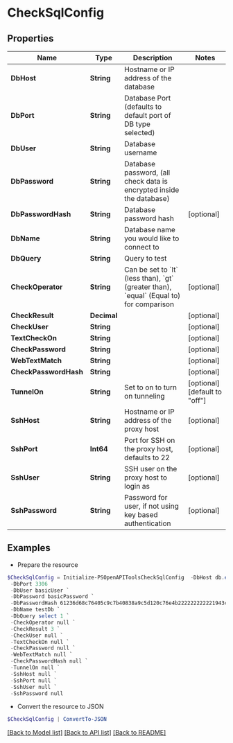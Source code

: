 # CheckSqlConfig
## Properties

Name | Type | Description | Notes
------------ | ------------- | ------------- | -------------
**DbHost** | **String** | Hostname or IP address of the database | 
**DbPort** | **String** | Database Port (defaults to default port of DB type selected) | 
**DbUser** | **String** | Database username | 
**DbPassword** | **String** | Database password, (all check data is encrypted inside the database) | 
**DbPasswordHash** | **String** | Database password hash | [optional] 
**DbName** | **String** | Database name you would like to connect to | 
**DbQuery** | **String** | Query to test | 
**CheckOperator** | **String** | Can be set to &#x60;lt&#x60; (less than), &#x60;gt&#x60; (greater than), &#x60;equal&#x60; (Equal to) for comparison | [optional] 
**CheckResult** | **Decimal** |  | [optional] 
**CheckUser** | **String** |  | [optional] 
**TextCheckOn** | **String** |  | [optional] 
**CheckPassword** | **String** |  | [optional] 
**WebTextMatch** | **String** |  | [optional] 
**CheckPasswordHash** | **String** |  | [optional] 
**TunnelOn** | **String** | Set to on to turn on tunneling | [optional] [default to "off"]
**SshHost** | **String** | Hostname or IP address of the proxy host | [optional] 
**SshPort** | **Int64** | Port for SSH on the proxy host, defaults to 22 | [optional] 
**SshUser** | **String** | SSH user on the proxy host to login as | [optional] 
**SshPassword** | **String** | Password for user, if not using key based authentication | [optional] 

## Examples

- Prepare the resource
```powershell
$CheckSqlConfig = Initialize-PSOpenAPIToolsCheckSqlConfig  -DbHost db.example.org `
 -DbPort 3306 `
 -DbUser basicUser `
 -DbPassword basicPassword `
 -DbPasswordHash 61236d68c76405c9c7b40838a9c5d120c76e4b222222222221943c0f340f10 `
 -DbName testDb `
 -DbQuery select 1 `
 -CheckOperator null `
 -CheckResult 3 `
 -CheckUser null `
 -TextCheckOn null `
 -CheckPassword null `
 -WebTextMatch null `
 -CheckPasswordHash null `
 -TunnelOn null `
 -SshHost null `
 -SshPort null `
 -SshUser null `
 -SshPassword null
```

- Convert the resource to JSON
```powershell
$CheckSqlConfig | ConvertTo-JSON
```

[[Back to Model list]](../README.md#documentation-for-models) [[Back to API list]](../README.md#documentation-for-api-endpoints) [[Back to README]](../README.md)

